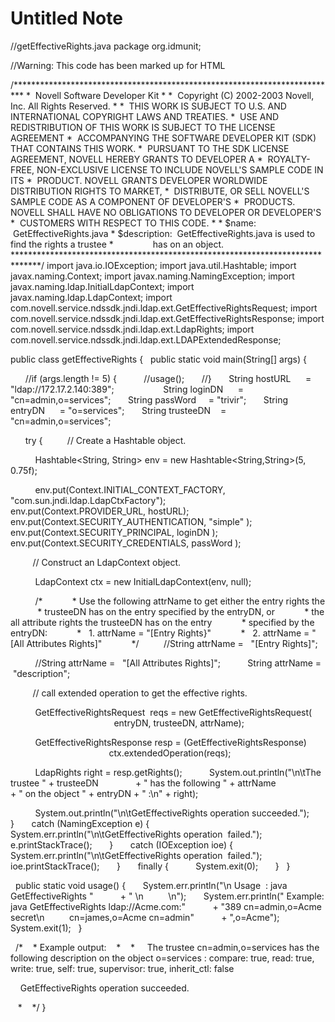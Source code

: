 # Untitled Note

//getEffectiveRights.java
package org.idmunit;

//Warning: This code has been marked up for HTML

/\*\*\*\*\*\*\*\*\*\*\*\*\*\*\*\*\*\*\*\*\*\*\*\*\*\*\*\*\*\*\*\*\*\*\*\*\*\*\*\*\*\*\*\*\*\*\*\*\*\*\*\*\*\*\*\*\*\*\*\*\*\*\*\*\*\*\*\*\*\*\*\*\*\*
\*  Novell Software Developer Kit
\*
\*  Copyright (C) 2002-2003 Novell, Inc. All Rights Reserved.
\*
\*  THIS WORK IS SUBJECT TO U.S. AND INTERNATIONAL COPYRIGHT LAWS AND TREATIES.
\*  USE AND REDISTRIBUTION OF THIS WORK IS SUBJECT TO THE LICENSE AGREEMENT
\*  ACCOMPANYING THE SOFTWARE DEVELOPER KIT (SDK) THAT CONTAINS THIS WORK.
\*  PURSUANT TO THE SDK LICENSE AGREEMENT, NOVELL HEREBY GRANTS TO DEVELOPER A
\*  ROYALTY-FREE, NON-EXCLUSIVE LICENSE TO INCLUDE NOVELL'S SAMPLE CODE IN ITS
\*  PRODUCT. NOVELL GRANTS DEVELOPER WORLDWIDE DISTRIBUTION RIGHTS TO MARKET,
\*  DISTRIBUTE, OR SELL NOVELL'S SAMPLE CODE AS A COMPONENT OF DEVELOPER'S
\*  PRODUCTS. NOVELL SHALL HAVE NO OBLIGATIONS TO DEVELOPER OR DEVELOPER'S
\*  CUSTOMERS WITH RESPECT TO THIS CODE.
\*
\* $name:         GetEffectiveRights.java
\* $description:  GetEffectiveRights.java is used to find the rights a trustee
\*                has on an object.
\*\*\*\*\*\*\*\*\*\*\*\*\*\*\*\*\*\*\*\*\*\*\*\*\*\*\*\*\*\*\*\*\*\*\*\*\*\*\*\*\*\*\*\*\*\*\*\*\*\*\*\*\*\*\*\*\*\*\*\*\*\*\*\*\*\*\*\*\*\*\*\*\*\*\*\*\*\*/
import java.io.IOException;
import java.util.Hashtable;
import javax.naming.Context;
import javax.naming.NamingException;
import javax.naming.ldap.InitialLdapContext;
import javax.naming.ldap.LdapContext;
import com.novell.service.ndssdk.jndi.ldap.ext.GetEffectiveRightsRequest;
import com.novell.service.ndssdk.jndi.ldap.ext.GetEffectiveRightsResponse;
import com.novell.service.ndssdk.jndi.ldap.ext.LdapRights;
import com.novell.service.ndssdk.jndi.ldap.ext.LDAPExtendedResponse;

public class getEffectiveRights {
  public static void main(String\[\] args) {

      //if (args.length != 5) {
          //usage();
      //}
      String hostURL      = "ldap://172.17.2.140:389";             
      String loginDN      = "cn=admin,o=services";
      String passWord     = "trivir";
      String entryDN      = "o=services";
      String trusteeDN    = "cn=admin,o=services";

      try {
         // Create a Hashtable object.

          Hashtable<String, String> env = new Hashtable<String,String>(5, 0.75f);

          env.put(Context.INITIAL\_CONTEXT\_FACTORY,
                          "com.sun.jndi.ldap.LdapCtxFactory");
          env.put(Context.PROVIDER\_URL, hostURL);
          env.put(Context.SECURITY\_AUTHENTICATION, "simple" );
          env.put(Context.SECURITY\_PRINCIPAL, loginDN );
          env.put(Context.SECURITY\_CREDENTIALS, passWord );

         // Construct an LdapContext object.

          LdapContext ctx = new InitialLdapContext(env, null);

          /\*
           \* Use the following attrName to get either the entry rights the
           \* trusteeDN has on the entry specified by the entryDN, or
           \* the all attribute rights the trusteeDN has on the entry
           \* specified by the entryDN:
           \*   1. attrName = "\[Entry Rights}"
           \*   2. attrName = "\[All Attributes Rights\]"
           \*/
         //String attrName =   "\[Entry Rights\]";

          //String attrName =   "\[All Attributes Rights\]";
          String attrName =   "description";

         // call extended operation to get the effective rights.

          GetEffectiveRightsRequest  reqs = new GetEffectiveRightsRequest(
                                              entryDN, trusteeDN, attrName);

          GetEffectiveRightsResponse resp = (GetEffectiveRightsResponse)
                                              ctx.extendedOperation(reqs);

          LdapRights right = resp.getRights();
          System.out.println("\\n\\tThe trustee " + trusteeDN
              + " has the following " + attrName
                  + " on the object " + entryDN + " :\\n" + right);

          System.out.println("\\n\\tGetEffectiveRights operation succeeded.");
      }
      catch (NamingException e) {
          System.err.println("\\n\\tGetEffectiveRights operation  failed.");
          e.printStackTrace();
      }
      catch (IOException ioe) {
          System.err.println("\\n\\tGetEffectiveRights operation  failed.");
          ioe.printStackTrace();
      }
      finally {
          System.exit(0);
      }
  }

  public static void usage() {
      System.err.println("\\n Usage  : java GetEffectiveRights <host URL>"
          + " <login dn> <password>\\n          <entry DN> <trustee DN>\\n");
      System.err.println(" Example: java GetEffectiveRights ldap://Acme.com:"
          + "389 cn=admin,o=Acme secret\\n          cn=james,o=Acme cn=admin"
          + ",o=Acme");
      System.exit(1);
  }

  /\*
   \* Example output:
   \*
   \*
    The trustee cn=admin,o=services has the following description on the object o=services :
compare: true, read: true, write: true, self: true, supervisor: true, inherit\_ctl: false

    GetEffectiveRights operation succeeded.

   \*
   \*/
}
